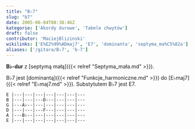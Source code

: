 ```yaml
---
title: "B♭7"
slug: "b7"
date: 2005-06-04T08:38:46Z
kategorie: ['Akordy durowe', 'Tabele chwytów']
draft: false
contributor: 'MaciejBlizinski'
wikilinks: ['E%E2%99%ADmaj7', 'E7', 'dominanta', 'septyma_ma%C5%82a']
aliases: ['/gitara/B♭7', 'b-7']
---
```

**B♭-dur** z [septymą małą]({{< relref "Septyma_mała.md" >}}).

B♭7 jest [dominantą]({{< relref "Funkcje_harmoniczne.md" >}}) do
[E♭maj7]({{< relref "E♭maj7.md" >}}). Substytutem B♭7 jest
E7<!-- link nie odnosił się do niczego: 'B♭7' ('content/B♭7.md') links to 'E7' ('content/E7.md') and that does not exist -->.


```
E |---|---|---|---|---|---|---
B |---|---|---D---|---|---|---
G |---A♭--|---|---|---|---|---
D |---|---|---F---|---|---|---
A |---B♭--|---|---|---|---|---
E |---|---|---|---|---|---|---
```




